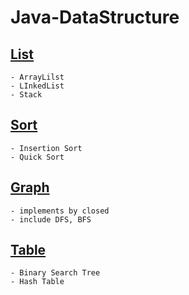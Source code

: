 # Java-DataStructure


## [List](./src/list/)
	- ArrayLilst
	- LInkedList
	- Stack
	
## [Sort](./src/sort/)
	- Insertion Sort
	- Quick Sort
	
## [Graph](./src/graph/)
	- implements by closed
	- include DFS, BFS

## [Table](./src/symboltable/)
	- Binary Search Tree
	- Hash Table



